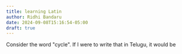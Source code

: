 ```yaml
---
title: learning Latin
author: Ridhi Bandaru
date: 2024-09-08T15:16:54-05:00
draft: true
---
```

Consider the word "cycle".
If I were to write that in Telugu, it would be 

